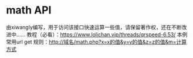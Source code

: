 # math API
由xiwangly编写，用于访问该接口快速运算一些值，请保留著作权，还在不断改进中……
教程（必看）：<https://www.lolichan.vip/threads/qrspeed-6.53/>
本例常用url get 规则：<http://域名/math.php?x=x的值&y=y的值&z=z的值&m=计算方式>
